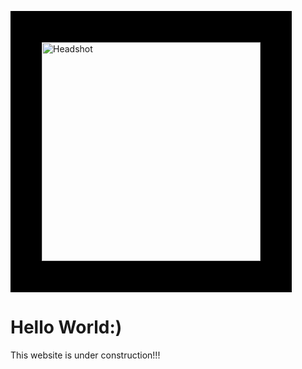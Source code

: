 <html>
<body>
  
  <img src="https://i.postimg.cc/wBrSkcrx/40212635-710494179302774-6326379903797166080-o.jpg" 
    width="350" height="350" alt="Headshot" style="border:50px solid black" style="float:left">
  <h1>Hello World:)</h1>
    <p>This website is under construction!!!</p>
</body>
</html>
